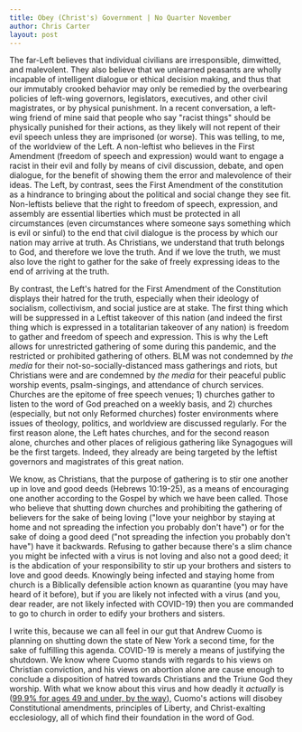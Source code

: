 ```yaml
---
title: Obey (Christ's) Government | No Quarter November
author: Chris Carter
layout: post
---
```


The far-Left believes that individual civilians are irresponsible, dimwitted, and malevolent. They also believe that we unlearned peasants are wholly incapable of intelligent dialogue or ethical decision making, and thus that our immutably crooked behavior may only be remedied by the overbearing policies of left-wing governors, legislators, executives, and other civil magistrates, or by physical punishment. In a recent conversation, a left-wing friend of mine said that people who say "racist things" should be physically punished for their actions, as they likely will not repent of their evil speech unless they are imprisoned (or worse). This was telling, to me, of the worldview of the Left. A non-leftist who believes in the First Amendment (freedom of speech and expression) would want to engage a racist in their evil and folly by means of civil discussion, debate, and open dialogue, for the benefit of showing them the error and malevolence of their ideas. The Left, by contrast, sees the First Amendment of the constitution as a hindrance to bringing about the political and social change they see fit. Non-leftists believe that the right to freedom of speech, expression, and assembly are essential liberties which must be protected in all circumstances (even circumstances where someone says something which is evil or sinful) to the end that civil dialogue is the process by which our nation may arrive at truth. As Christians, we understand that truth belongs to God, and therefore we love the truth. And if we love the truth, we must also love the right to gather for the sake of freely expressing ideas to the end of arriving at the truth.

By contrast, the Left's hatred for the First Amendment of the Constitution displays their hatred for the truth, especially when their ideology of socialism, collectivism, and social justice are at stake. The first thing which will be suppressed in a Leftist takeover of this nation (and indeed the first thing which is expressed in a totalitarian takeover of any nation) is freedom to gather and freedom of speech and expression. This is why the Left allows for unrestricted gathering of some during this pandemic, and the restricted or prohibited gathering of others. BLM was not condemned by _the media_ for their not-so-socially-distanced mass gatherings and riots, but Christians were and are condemned by _the media_ for their peaceful public worship events, psalm-singings, and attendance of church services. Churches are the epitome of free speech venues; 1) churches gather to listen to the word of God preached on a weekly basis, and 2) churches (especially, but not only Reformed churches) foster environments where issues of theology, politics, and worldview are discussed regularly. For the first reason alone, the Left hates churches, and for the second reason alone, churches and other places of religious gathering like Synagogues will be the first targets. Indeed, they already are being targeted by the leftist governors and magistrates of this great nation.

We know, as Christians, that the purpose of gathering is to stir one another up in love and good deeds (Hebrews 10:19-25), as a means of encouraging one another according to the Gospel by which we have been called. Those who believe that shutting down churches and prohibiting the gathering of believers for the sake of being loving ("love your neighbor by staying at home and not spreading the infection you probably don't have") or for the sake of doing a good deed ("not spreading the infection you probably don't have") have it backwards. Refusing to gather because there's a slim chance you might be infected with a virus is not loving and also not a good deed; it is the abdication of your responsibility to stir up your brothers and sisters to love and good deeds. Knowingly being infected and staying home from church is a Biblically defensible action known as quarantine (you may have heard of it before), but if you are likely not infected with a virus (and you, dear reader, are not likely infected with COVID-19) then you are commanded to go to church in order to edify your brothers and sisters.

I write this, because we can all feel in our gut that Andrew Cuomo is planning on shutting down the state of New York a second time, for the sake of fulfilling this agenda. COVID-19 is merely a means of justifying the shutdown. We know where Cuomo stands with regards to his views on Christian conviction, and his views on abortion alone are cause enough to conclude a disposition of hatred towards Christians and the Triune God they worship. With what we know about this virus and how deadly it _actually_ is ([99.9% for ages 49 and under, by the way](https://www.breitbart.com/politics/2020/09/25/cdc-data-shows-high-virus-survival-rate-99-plus-for-ages-69-and-younger-94-6-for-older/)), Cuomo's actions will disobey Constitutional amendments, principles of Liberty, and Christ-exalting ecclesiology, all of which find their foundation in the word of God.
